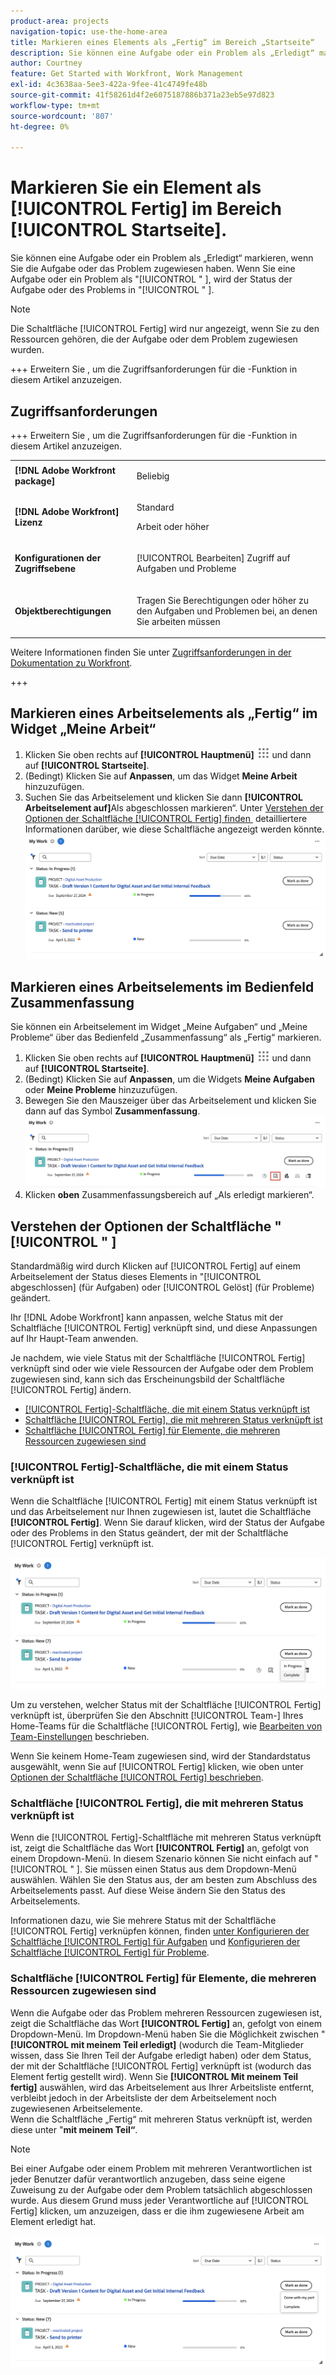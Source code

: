```yaml
---
product-area: projects
navigation-topic: use-the-home-area
title: Markieren eines Elements als „Fertig“ im Bereich „Startseite“
description: Sie können eine Aufgabe oder ein Problem als „Erledigt“ markieren, wenn Sie die Aufgabe oder das Problem zugewiesen haben. Wenn Sie eine Aufgabe oder ein Problem als „Erledigt“ markieren, wird der Status der Aufgabe oder des Problems in „Abgeschlossen“ geändert.
author: Courtney
feature: Get Started with Workfront, Work Management
exl-id: 4c3638aa-5ee3-422a-9fee-41c4749fe48b
source-git-commit: 41f58261d4f2e6075187886b371a23eb5e97d823
workflow-type: tm+mt
source-wordcount: '807'
ht-degree: 0%

---
```


# Markieren Sie ein Element als [!UICONTROL Fertig] im Bereich [!UICONTROL Startseite].

Sie können eine Aufgabe oder ein Problem als „Erledigt“ markieren, wenn Sie die Aufgabe oder das Problem zugewiesen haben. Wenn Sie eine Aufgabe oder ein Problem als &quot;[!UICONTROL &quot; &#x200B;], wird der Status der Aufgabe oder des Problems in &quot;[!UICONTROL &quot; &#x200B;].

>[!NOTE]
>
>Die Schaltfläche [!UICONTROL Fertig] wird nur angezeigt, wenn Sie zu den Ressourcen gehören, die der Aufgabe oder dem Problem zugewiesen wurden.

+++ Erweitern Sie , um die Zugriffsanforderungen für die -Funktion in diesem Artikel anzuzeigen.

## Zugriffsanforderungen

+++ Erweitern Sie , um die Zugriffsanforderungen für die -Funktion in diesem Artikel anzuzeigen. 

<table style="table-layout:auto"> 
 <col> 
 </col> 
 <col> 
 </col> 
 <tbody> 
  <tr> 
   <td role="rowheader"><strong>[!DNL Adobe Workfront package]</strong></td> 
   <td> <p>Beliebig</p> </td> 
  </tr> 
  <tr> 
   <td role="rowheader"><strong>[!DNL Adobe Workfront] Lizenz</strong></td> 
   <td> 
   <p>Standard</p>
   <p>Arbeit oder höher</p> </td> 
  </tr> 
  <tr> 
   <td role="rowheader"><strong>Konfigurationen der Zugriffsebene</strong></td> 
   <td> <p>[!UICONTROL Bearbeiten] Zugriff auf Aufgaben und Probleme</p></td> 
  </tr> 
  <tr> 
   <td role="rowheader"><strong>Objektberechtigungen</strong></td> 
   <td> <p>Tragen Sie Berechtigungen oder höher zu den Aufgaben und Problemen bei, an denen Sie arbeiten müssen</p></td> 
  </tr> 
 </tbody> 
</table>

Weitere Informationen finden Sie unter [Zugriffsanforderungen in der Dokumentation zu Workfront](/help/quicksilver/administration-and-setup/add-users/access-levels-and-object-permissions/access-level-requirements-in-documentation.md).

+++

## Markieren eines Arbeitselements als „Fertig“ im Widget „Meine Arbeit“

1. Klicken Sie oben rechts auf **[!UICONTROL Hauptmenü]** ![Hauptmenüsymbol](assets/main-menu-icon.png) und dann auf **[!UICONTROL Startseite]**.
1. (Bedingt) Klicken Sie auf **Anpassen**, um das Widget **Meine Arbeit** hinzuzufügen.
1. Suchen Sie das Arbeitselement und klicken Sie dann **[!UICONTROL Arbeitselement auf]**&#x200B;Als abgeschlossen markieren“.
Unter [Verstehen der Optionen der Schaltfläche [!UICONTROL Fertig] finden &#x200B;](#understand-the-options-of-the-done-button) detailliertere Informationen darüber, wie diese Schaltfläche angezeigt werden könnte.
   ![Meine Arbeit als erledigt markieren](assets/my-work-done.png)


## Markieren eines Arbeitselements im Bedienfeld Zusammenfassung

Sie können ein Arbeitselement im Widget „Meine Aufgaben“ und „Meine Probleme“ über das Bedienfeld „Zusammenfassung“ als „Fertig“ markieren.

1. Klicken Sie oben rechts auf **[!UICONTROL Hauptmenü]** ![Hauptmenüsymbol](assets/main-menu-icon.png) und dann auf **[!UICONTROL Startseite]**.
1. (Bedingt) Klicken Sie auf **Anpassen**, um die Widgets **Meine Aufgaben** oder **Meine Probleme** hinzuzufügen.
1. Bewegen Sie den Mauszeiger über das Arbeitselement und klicken Sie dann auf das Symbol **Zusammenfassung**.
   ![Zusammenfassung öffnen](assets/open-summary-new-home.png)
1. Klicken **oben** Zusammenfassungsbereich auf „Als erledigt markieren“.


## Verstehen der Optionen der Schaltfläche &quot;[!UICONTROL &quot; &#x200B;]

Standardmäßig wird durch Klicken auf [!UICONTROL Fertig] auf einem Arbeitselement der Status dieses Elements in &quot;[!UICONTROL &#x200B; abgeschlossen] (für Aufgaben) oder [!UICONTROL Gelöst] (für Probleme) geändert.

Ihr [!DNL Adobe Workfront] kann anpassen, welche Status mit der Schaltfläche [!UICONTROL Fertig] verknüpft sind, und diese Anpassungen auf Ihr Haupt-Team anwenden.

Je nachdem, wie viele Status mit der Schaltfläche [!UICONTROL Fertig] verknüpft sind oder wie viele Ressourcen der Aufgabe oder dem Problem zugewiesen sind, kann sich das Erscheinungsbild der Schaltfläche [!UICONTROL Fertig] ändern.

* [[!UICONTROL Fertig]-Schaltfläche, die mit einem Status verknüpft ist](#done-button-associated-with-one-status)
* [Schaltfläche [!UICONTROL Fertig], die mit mehreren Status verknüpft ist](#done-button-associated-with-multiple-statuses)
* [Schaltfläche [!UICONTROL Fertig] für Elemente, die mehreren Ressourcen zugewiesen sind](#done-button-for-items-assigned-to-multiple-resources)

### [!UICONTROL Fertig]-Schaltfläche, die mit einem Status verknüpft ist

Wenn die Schaltfläche [!UICONTROL Fertig] mit einem Status verknüpft ist und das Arbeitselement nur Ihnen zugewiesen ist, lautet die Schaltfläche **[!UICONTROL Fertig]**. Wenn Sie darauf klicken, wird der Status der Aufgabe oder des Problems in den Status geändert, der mit der Schaltfläche [!UICONTROL Fertig] verknüpft ist.

![Schaltfläche „Fertig“](assets/done-button-status.png)

Um zu verstehen, welcher Status mit der Schaltfläche [!UICONTROL Fertig] verknüpft ist, überprüfen Sie den Abschnitt [!UICONTROL Team-] Ihres Home-Teams für die Schaltfläche [!UICONTROL Fertig], wie [Bearbeiten von Team-Einstellungen](../../../people-teams-and-groups/create-and-manage-teams/edit-team-settings.md) beschrieben.

Wenn Sie keinem Home-Team zugewiesen sind, wird der Standardstatus ausgewählt, wenn Sie auf [!UICONTROL Fertig] klicken, wie oben unter [Optionen der Schaltfläche [!UICONTROL Fertig] beschrieben](#understand-the-options-of-the-done-button).

### Schaltfläche [!UICONTROL Fertig], die mit mehreren Status verknüpft ist

Wenn die [!UICONTROL Fertig]-Schaltfläche mit mehreren Status verknüpft ist, zeigt die Schaltfläche das Wort **[!UICONTROL Fertig]** an, gefolgt von einem Dropdown-Menü. In diesem Szenario können Sie nicht einfach auf &quot;[!UICONTROL &quot; &#x200B;]. Sie müssen einen Status aus dem Dropdown-Menü auswählen. Wählen Sie den Status aus, der am besten zum Abschluss des Arbeitselements passt. Auf diese Weise ändern Sie den Status des Arbeitselements.

Informationen dazu, wie Sie mehrere Status mit der Schaltfläche [!UICONTROL Fertig] verknüpfen können, finden [&#x200B; unter Konfigurieren der Schaltfläche [!UICONTROL Fertig] für Aufgaben](../../../people-teams-and-groups/create-and-manage-teams/configure-the-done-button-for-tasks.md) und [Konfigurieren der Schaltfläche [!UICONTROL Fertig] für Probleme](../../../people-teams-and-groups/create-and-manage-teams/configure-the-done-button-for-issues.md).

### Schaltfläche [!UICONTROL Fertig] für Elemente, die mehreren Ressourcen zugewiesen sind

Wenn die Aufgabe oder das Problem mehreren Ressourcen zugewiesen ist, zeigt die Schaltfläche das Wort **[!UICONTROL Fertig]** an, gefolgt von einem Dropdown-Menü. Im Dropdown-Menü haben Sie die Möglichkeit zwischen &quot;**[!UICONTROL mit meinem Teil erledigt]** (wodurch die Team-Mitglieder wissen, dass Sie Ihren Teil der Aufgabe erledigt haben) oder dem Status, der mit der Schaltfläche [!UICONTROL Fertig] verknüpft ist (wodurch das Element fertig gestellt wird). Wenn Sie **[!UICONTROL Mit meinem Teil fertig]** auswählen, wird das Arbeitselement aus Ihrer Arbeitsliste entfernt, verbleibt jedoch in der Arbeitsliste der dem Arbeitselement noch zugewiesenen Arbeitselemente.\
Wenn die Schaltfläche „Fertig“ mit mehreren Status verknüpft ist, werden diese unter &quot;**mit meinem Teil“**.

>[!NOTE]
>
>Bei einer Aufgabe oder einem Problem mit mehreren Verantwortlichen ist jeder Benutzer dafür verantwortlich anzugeben, dass seine eigene Zuweisung zu der Aufgabe oder dem Problem tatsächlich abgeschlossen wurde. Aus diesem Grund muss jeder Verantwortliche auf [!UICONTROL Fertig] klicken, um anzuzeigen, dass er die ihm zugewiesene Arbeit am Element erledigt hat.

![Fertig mit meinem Teil](assets/done-with-my-part.png)

